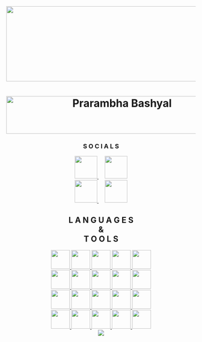 <img src="linkdinbg.png" height="200" width="1200"/>
<div align="center" id="header">
    <h1>
        <a href="https://pebo.codes"><img src="https://readme-typing-svg.demolab.com?font=Fira+Code&duration=4500&pause=100&color=6832E3&center=true&random=true&width=435&height=60&lines=I+am++Pebo+CodeZ;I+am++Parom+Gamez;I+am+Mister+Bashyal;I+am+Prarambha+Bashyal;I+am+Wispy+GameZ;I+am+Parom+Boat" alt="Prarambha Bashyal" height="100" width="600" /></a>
        <br>
    </h1>
</div>

<div align="center" id="socials">
    <h3>S O C I A L S</h3>
    <a href="https://discord.gg/7PXGPeRJpk">
        <img src="https://skillicons.dev/icons?i=discord" height="60" width="60"/>
    </a>ㅤ
    <a href="https://www.instagram.com/prarambhabashyal/">
        <img src="https://imgs.search.brave.com/Rc78o56j5u_3UTro6q-YVykyAqwIVFzw5DPUEYuR0DU/rs:fit:500:0:0:0/g:ce/aHR0cHM6Ly9hc3Nl/dHMuc3RpY2twbmcu/Y29tL2ltYWdlcy81/ODBiNTdmY2Q5OTk2/ZTI0YmM0M2M1MjEu/cG5n" height="60" width="60"/>
    </a>
    <br>
    <a href="https://www.facebook.com/PrarambhaBashyal">
        <img src="https://imgs.search.brave.com/CY2Ll1DNhGXtW6Pk4M8Bw4Cisi2SCjplTrGTNZo1uVM/rs:fit:500:0:0:0/g:ce/aHR0cHM6Ly9jbGlw/YXJ0LWxpYnJhcnku/Y29tL2ltYWdlX2dh/bGxlcnkyL0ZhY2Vi/b29rLVBORy1QaWN0/dXJlLnBuZw" height="60" width="60"/>
    </a>ㅤ
    <a href="https://www.linkedin.com/in/misterbashyal/">
        <img src="https://imgs.search.brave.com/70K1X_0S4br42k7eCr9YmeDwr1uFQiSbIOsAkyR0auE/rs:fit:500:0:0:0/g:ce/aHR0cHM6Ly93d3cu/cG5nYWxsLmNvbS93/cC1jb250ZW50L3Vw/bG9hZHMvMjAxNi8w/Ny9MaW5rZWRpbi1U/cmFuc3BhcmVudC5w/bmc" height="60" width="60"/>
    </a>
</div>

<div align="center" id="languages">
    <h2>L A N G U A G E S<br>&<br>T O O L S</h2>
    <a href="https://www.w3.org/css">
        <img src="https://skillicons.dev/icons?i=css&theme=dark" height="50" width="50">
    </a>
    <a href="https://www.w3.org/html">
        <img src="https://skillicons.dev/icons?i=html&theme=dark" height="50" width="50">
    </a>
    <a href="https://java.com">
        <img src="https://skillicons.dev/icons?i=js&theme=dark" height="50" width="50">
    </a>
    <a href="https://mongodb.com/">
        <img src="https://skillicons.dev/icons?i=bots&theme=dark" height="50" width="50">
    </a>
    <a href="https://jetbrain.com">
        <img src="https://skillicons.dev/icons?i=webstorm&theme=dark" height="50" width="50">
    </a>
    <br>
    <a href="https://figma.com">
        <img src="https://skillicons.dev/icons?i=figma&theme=dark" height="50" width="50">
    </a>
    <a href="https://vite.com">
        <img src="https://skillicons.dev/icons?i=vite&theme=dark" height="50" width="50">
    </a>
    <a href="https://react.com">
        <img src="https://skillicons.dev/icons?i=react&theme=dark" height="50" width="50">
    </a>
    <a href="https://">
        <img src="https://skillicons.dev/icons?i=tailwind&theme=dark" height="50" width="50">
    </a>
    <a href="https://">
        <img src="https://skillicons.dev/icons?i=npm&theme=dark" height="50" width="50">
    </a>
    <br>
    <a href="https://">
        <img src="https://skillicons.dev/icons?i=notion&theme=dark" height="50" width="50">
    </a>
    <a href="https://">
        <img src="https://skillicons.dev/icons?i=c&theme=dark" height="50" width="50">
    </a>
    <a href="https://">
        <img src="https://skillicons.dev/icons?i=replit&theme=dark" height="50" width="50">
    </a>
    <a href="https://">
        <img src="https://skillicons.dev/icons?i=heroku&theme=dark" height="50" width="50">
    </a>
    <a href="https://">
        <img src="https://skillicons.dev/icons?i=cloudflare&theme=dark" height="50" width="50">
    </a>
    <br>
    <a href="https://">
        <img src="https://skillicons.dev/icons?i=ubuntu&theme=dark" height="50" width="50">
    </a>
    <a href="https://">
        <img src="https://skillicons.dev/icons?i=windows&theme=dark" height="50" width="50">
    </a>
    <a href="https://">
        <img src="https://skillicons.dev/icons?i=linux&theme=dark" height="50" width="50">
    </a>
    <a href="https://">
        <img src="https://skillicons.dev/icons?i=azure&theme=dark" height="50" width="50">
    </a>
    <a href="https://">
        <img src="https://skillicons.dev/icons?i=markdown&theme=dark" height="50" width="50">
    </a>
</div>

<div align="center" id="stats">
    <a href="">
        <img src="https://github-readme-streak-stats.herokuapp.com/?user=Prarambha369&theme=react&hide_border=true">
    </a>
</div>
